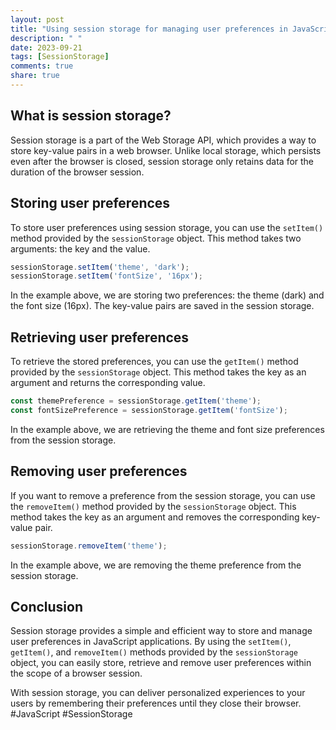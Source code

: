 ```yaml
---
layout: post
title: "Using session storage for managing user preferences in JavaScript applications"
description: " "
date: 2023-09-21
tags: [SessionStorage]
comments: true
share: true
---
```


## What is session storage?
Session storage is a part of the Web Storage API, which provides a way to store key-value pairs in a web browser. Unlike local storage, which persists even after the browser is closed, session storage only retains data for the duration of the browser session.

## Storing user preferences
To store user preferences using session storage, you can use the `setItem()` method provided by the `sessionStorage` object. This method takes two arguments: the key and the value.

```javascript
sessionStorage.setItem('theme', 'dark');
sessionStorage.setItem('fontSize', '16px');
```

In the example above, we are storing two preferences: the theme (dark) and the font size (16px). The key-value pairs are saved in the session storage.

## Retrieving user preferences
To retrieve the stored preferences, you can use the `getItem()` method provided by the `sessionStorage` object. This method takes the key as an argument and returns the corresponding value.

```javascript
const themePreference = sessionStorage.getItem('theme');
const fontSizePreference = sessionStorage.getItem('fontSize');
```
In the example above, we are retrieving the theme and font size preferences from the session storage.

## Removing user preferences
If you want to remove a preference from the session storage, you can use the `removeItem()` method provided by the `sessionStorage` object. This method takes the key as an argument and removes the corresponding key-value pair.

```javascript
sessionStorage.removeItem('theme');
```

In the example above, we are removing the theme preference from the session storage.

## Conclusion
Session storage provides a simple and efficient way to store and manage user preferences in JavaScript applications. By using the `setItem()`, `getItem()`, and `removeItem()` methods provided by the `sessionStorage` object, you can easily store, retrieve and remove user preferences within the scope of a browser session.

With session storage, you can deliver personalized experiences to your users by remembering their preferences until they close their browser. #JavaScript #SessionStorage